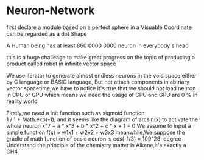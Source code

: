 # Neuron-Network
first declare a module based on a perfect sphere in a Visuable Coordinate can be regarded as a dot Shape

A Human being has at least 860 0000 0000 neuron in everybody's head

this is a huge challeage to make great progress on the topic of producing a product called robot in infinite vector space

We use iterator to generate almost endless neurons in the void space either by C language or BASIC language,
But not attach components in abtriary vector spacetime,we have to notice it's true that we should not load neuron in CPU or GPU which means we need the usage
of CPU and GPU are 0 % in reality world

Firstly,we need a init function such as sigmoid function  
    1 / 1 + Math.exp(-1),
and it seems like the diagram of arcsin(x)
to activate the whole neuron 
    x^7 + a * x^3 + b * x^2 + c * x + 1 = 0
We assume to input a simple function f(x) = w1x1 + w2x2 + w3x3 
meanwhile,We suppose the gradle of math function of basic neuron is 
cos(-1/3) = 109"28' degree 
Understand the principle of the chemistry matter is Alkene,it's exactly a CH4 
